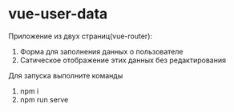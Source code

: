 # vue-user-data

<p>Приложение из двух страниц(vue-router):</p>
<ol>
    <li>Форма для заполнения данных о пользователе</li>
    <li>Сатическое отображение этих данных без редактирования</li>
</ol>
<p>Для запуска выполните команды</p>
<ol>
    <li>npm i</li>
    <li>npm run serve</li>
</ol>

